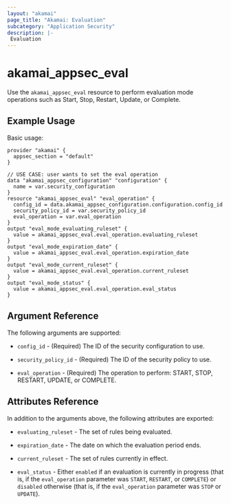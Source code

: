 ```yaml
---
layout: "akamai"
page_title: "Akamai: Evaluation"
subcategory: "Application Security"
description: |-
 Evaluation
---
```


# akamai_appsec_eval

Use the `akamai_appsec_eval` resource to perform evaluation mode operations such as Start, Stop, Restart, Update, or Complete.

## Example Usage

Basic usage:

```hcl
provider "akamai" {
  appsec_section = "default"
}

// USE CASE: user wants to set the eval operation
data "akamai_appsec_configuration" "configuration" {
  name = var.security_configuration
}
resource "akamai_appsec_eval" "eval_operation" {
  config_id = data.akamai_appsec_configuration.configuration.config_id
  security_policy_id = var.security_policy_id
  eval_operation = var.eval_operation
}
output "eval_mode_evaluating_ruleset" {
  value = akamai_appsec_eval.eval_operation.evaluating_ruleset
}
output "eval_mode_expiration_date" {
  value = akamai_appsec_eval.eval_operation.expiration_date
}
output "eval_mode_current_ruleset" {
  value = akamai_appsec_eval.eval_operation.current_ruleset
}
output "eval_mode_status" {
  value = akamai_appsec_eval.eval_operation.eval_status
}
```

## Argument Reference

The following arguments are supported:

* `config_id` - (Required) The ID of the security configuration to use.

* `security_policy_id` - (Required) The ID of the security policy to use.

* `eval_operation` - (Required) The operation to perform: START, STOP, RESTART, UPDATE, or COMPLETE.

## Attributes Reference

In addition to the arguments above, the following attributes are exported:

* `evaluating_ruleset` - The set of rules being evaluated.

* `expiration_date` - The date on which the evaluation period ends.

* `current_ruleset` - The set of rules currently in effect.

* `eval_status` - Either `enabled` if an evaluation is currently in progress (that is, if the `eval_operation` parameter was `START`, `RESTART`, or `COMPLETE`) or `disabled` otherwise (that is, if the `eval_operation` parameter was `STOP` or `UPDATE`).

